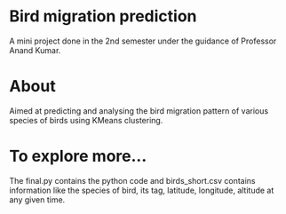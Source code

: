# Bird migration prediction

A mini project done in the 2nd semester under the guidance of Professor Anand Kumar.

# About

Aimed at predicting and analysing the bird migration pattern of various species of birds using KMeans clustering.

# To explore more...

The final.py contains the python code and birds_short.csv contains information like the species of bird, its tag, latitude, longitude, altitude at any given time.

